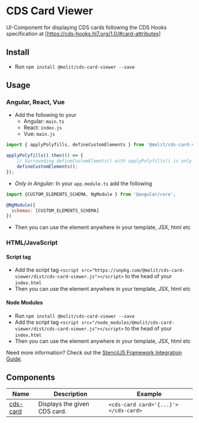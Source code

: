 # CDS Card Viewer
UI-Component for displaying CDS cards following the CDS Hooks specification at [https://cds-hooks.hl7.org/1.0/#card-attributes]

## Install

- Run `npm install @molit/cds-card-viewer --save`

## Usage

### Angular, React, Vue

- Add the following to your 
    - Angular: `main.ts`
    - React: `index.js`
    - Vue: `main.js`

```js
import { applyPolyfills, defineCustomElements } from '@molit/cds-card-viewer/loader';

applyPolyfills().then(() => { 
    // Surrounding defineCustomElemnts() with applyPolyfills() is only needed if older browsers are targeted
    defineCustomElements();
});
```
- <i> Only in Angular:</i> In your `app.module.ts` add the following 

```js
import {CUSTOM_ELEMENTS_SCHEMA, NgModule } from '@angular/core';

@NgModule({
  schemas: [CUSTOM_ELEMENTS_SCHEMA]
})
```
- Then you can use the element anywhere in your template, JSX, html etc

### HTML/JavaScript

#### Script tag

- Add the script tag `<script src="https://unpkg.com/@molit/cds-card-viewer/dist/cds-card-viewer.js"></script>` to the head of your `index.html`
- Then you can use the element anywhere in your template, JSX, html etc

#### Node Modules
- Run `npm install @molit/cds-card-viewer --save`
- Add the script tag `<script src="/node_modules/@molit/cds-card-viewer/dist/cds-card-viewer.js"></script>` to the head of your `index.html`
- Then you can use the element anywhere in your template, JSX, html etc

Need more information? Check out the [StencilJS Framework Integration Guide](https://stenciljs.com/docs/overview).

## Components

| Name                                  | Description                   | Example                               |
| ------------------------------------- | ------------------------------| ------------------------------------- |
| [cds-card](src/components/cds-card)   | Displays the given CDS card.  | `<cds-card card='{...}'></cds-card>`  |
